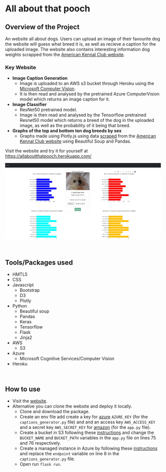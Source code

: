 # All about that pooch

## Overview of the Project
An website all about dogs. Users can upload an image of their favourite dog the website will guess what breed it is, as well as recieve a caption for the uploaded image. The website also contains interesting information dog weights scrapped from the [American Kennal Club website](https://www.akc.org/expert-advice/nutrition/breed-weight-chart/).

### Key Website
- **Image Caption Generation**
  - Image is uploaded to an AWS s3 bucket through Heroku using the [Microsoft Computer Vision](https://azure.microsoft.com/en-us/services/cognitive-services/computer-vision/).
  - It is then read and analysed by the pretrained Azure ComputerVision model which returns an image caption for it.
- **Image Classifier**
  - ResNet50 pretrained model.
  - Image is then read and analysed by the Tensorflow pretrained Resnet50 model which returns a breed of the dog in the uploaded image, as well as the probability of it being that breed.
- **Graphs of the top and bottom ten dog breeds by sex**
  - Graphs made using Plotly.js using data [scraped](akc_data) from the [American Kennal Club website](https://www.akc.org/expert-advice/nutrition/breed-weight-chart/) using Beautiful Soup and Pandas.


Visit the website and try it for yourself at https://allaboutthatpooch.herokuapp.com/

![website](readme_images/website_picture.JPG)

<br>

## Tools/Packages used
- HMTL5
- CSS
- Javascript
  - Bootstrap
  - D3
  - Plotly
- Python
  - Beautiful soup
  - Pandas
  - Keras
  - Tensorflow
  - Flask
  - Jinja2
- AWS
  - S3
- Azure
  - Microsoft Cognitive Services/Computer Vision
- Heroku

<br>

## How to use
- Visit the [website](https://allaboutthatpooch.herokuapp.com/).
- Alternative you can clone the website and deploy it locally.
  - Clone and download the package.
  - Create an env file add create a key for [azure](https://docs.microsoft.com/en-us/azure/virtual-machines/ssh-keys-portal) `AZURE_KEY` (for the `captions_generator.py` file) and and an access key `AWS_ACCESS_KEY` and a secret key `AWS_SECRET_KEY` for [amazon](https://aws.amazon.com/premiumsupport/knowledge-center/create-access-key/) (for the `app.py` file).
  - Create a bucket in S3 following these [instructions](https://docs.aws.amazon.com/AmazonS3/latest/userguide/create-bucket-overview.html) and change the `BUCKET_NAME` and `BUCKET_PATH` variables in the `app.py` file on lines 75 and 76 respectively.
  - Create a managed instance in Azure by following these [instructions](https://docs.microsoft.com/en-us/azure/azure-sql/managed-instance/instance-create-quickstart) and replace the `endpoint` variable on line 8 in the `captions_generator.py` file.
  - Open run `flask run`.
